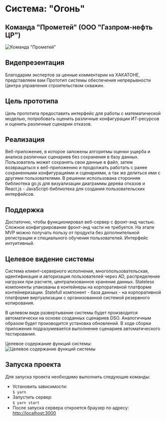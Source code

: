 
# Система: "Огонь"
## Команда "Прометей" (ООО "Газпром-нефть ЦР")

![Команда "Прометей"](https://lh3.googleusercontent.com/fife/AAWUweXsZStZ6tTHwXKmAShH2QAPW9XhwBz0Wo_55Pl_G9vCpH73D0sFies9uHyTZjRiKtcyDlJv4cL16ToxUfoOd6ta4MFLzeXauXeTvPYndzVTmcnllqOUx7xZ7GsJD0zaNI1NfzVZ-BzrQg18i0qlBRD4Kfp59zLW3CxizqFUGw20hKaAS5SL9ZnfRHChocFptPmJI5DuwF1ymWt7_T7nmXoG6xzEdckBwMKx0-tVYQALQpgDrO1ffOzGg9Tuc7zuXatrzFNDj4m34w1euLm-i2aDRhgVTIHspC8RfKmichsknIoXZADo7Ddh9GXjYIUK4tDlZMFshK0NMZRQKJCaEijQF4LalIXXLvh3ZgKsSTK0aHL1oKRf-WS32bTXz2RM6y7WF5ab5d-gogSapBvmiRPNiUgkMOpEeZQ2CbjPdEZpgVD2snIP4RaHw8IVGHrb3tYCdEwx-uQCxWi8xy9em6TjKBpFA_JkM0W5P0irxy-GQvK_PJoV3LYqsq0BV3Z-mo0wZ-kuWLrQXVnuShi615K748CyFdprjr6a1sn5ZVg2E8mbU3V69TjHetpaQE77aSEGvaKGl2NypCBWswYOfkmhP_jfA_RBp9rDMCR8NiJrYW_6_LGbLhU_4lAYQPt22__4aAanwZ0vlzBMcp42mrCzZK_lEjDe4ILl1GEivZ96upjWvtiCQZdCqNGNA21b12ZhHzkVFjlSLPK50Crj-CD-oS0f2RgfvQ=w1920-h979-ft)

## Видепрезентация

Благодарим экспертов за ценные комментарии на ХАКАТОНЕ, представляем вам Прототип системы обеспечения непрерывности Центра управления строительством скважин.

## Цель прототипа
Цель прототипа предоставить интерфейс для работы с математической моделью, попробовать оценить различные конфигурации ИТ-ресурсов и оценить различные сценарии отказов.

## Реализация
Веб-приложение, в которое заложены алгоритмы оценки ущерба и анализа различных сценариев без сохранения в базу данных. Пользователь может сохранять свои данные в файл, затем возвращаться к веб-приложению и продолжать работать с ранее сохраненными конфигурациями и сценариями, а так же делиться ими с другими пользователями. В решении использована сторонняя библиотека go.js для визуализации диаграммы дерева отказов и React.js - JavaScript-библиотека для создания пользовательских интерфейсов.

## Поддержка
Достаточно, чтобы функционировал веб-сервер с фронт-энд частью. Сложное конфигурирование фронт-энд части не требуется. На этапе MVP можно получать пользу от продукта без дополнительной регистрации и специального обучения пользователей. Интерфейс интуитивный.

## Целевое видение системы
Cистема клиент-серверного исполнения, многопользовательская, идентификация и авторизация пользователей через AD, распределение нагрузки при расчете, централизованное хранение данных. Stateless компоненты упакованы в контейнеры на корпоративной платформе контейнеризации. Statefull компонент - база данных - на корпоративной платформе виртуализации с организованной системой резервного копирования.

В целевом виде развертывание системы будет производится автоматически на основе созданных сценариев DSO. Аналогичным образом будет производится установка обновлений. В ходе сборки приложения подразумевается выполнение сценариев автоматического тестирования.

Целевое содержание функций системы:
![Целевое содержание функций системы](https://lh5.googleusercontent.com/FYG4Y_2_6z-llnQ9VykDbNfFKZ8lzyi48Jz_clv5yFkogSHONL5atAkL7WTtzG3FDghgrrwFeR27pA=w1195-h979-rw)

## Запуска проекта
Для запуска проекта необходимо выполнить следующие команды:

-  Установить зависимости:  
`$ yarn`
- Запустить сервер:  
`$ yarn start`
- После запуска сервера откроется браузер по адресу:  
[http://localhost:3000](http://localhost:3000)
